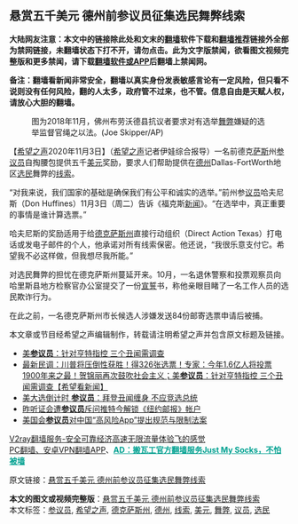  <h2>悬赏五千美元 德州前参议员征集选民舞弊线索</h2> <p class="notice"><b>大陆网友注意：本文中的链接除此处和文末的<a href="https://github.com/bannedbook/fanqiang" >翻墙</a>软件下载和<a href="https://github.com/killgcd/justmysocks/blob/master/README.md">翻墙推荐</a>链接外全部为禁网链接，未翻墙状态下打不开，请勿点击。此为文字版禁闻，欲看图文视频完整版和更多禁闻，请下载<a href="https://github.com/bannedbook/fanqiang">翻墙软件或APP</a>后翻墙上禁闻网。</p><p>备注：翻墙看新闻非常安全，翻墙以真实身份发表敏感言论有一定风险，但只看不说则没有任何风险，翻的人太多，政府管不过来，也不管。信息自由是天赋人权，请放心大胆的翻墙。</b></p>  <div class="entry"> <figure><figcaption>图为2018年11月，佛州布劳沃德县抗议者要求对有选举<a href="https://www.bannedbook.org/bnews/tag/%E8%88%9E%E5%BC%8A/" class="st_tag internal_tag" rel="tag" title="标签 舞弊 下的日志">舞弊</a>嫌疑的选举监督官绳之以法。(Joe Skipper/AP)</figcaption></figure> <p>【<span class='wp_keywordlink_affiliate'><a href="https://www.soundofhope.org" title="希望之声" target="_blank">希望之声</a></span>2020年11月3日】（<a href="https://www.bannedbook.org/bnews/tag/%e5%b8%8c%e6%9c%9b%e4%b9%8b%e5%a3%b0/" class="st_tag internal_tag" rel="tag" title="标签 希望之声 下的日志">希望之声</a>记者伊娃综合报导）一名前德克<span class='wp_keywordlink'><a href="https://www.bannedbook.org/forum5/topic42.html" title="萨斯、诚信与自救" target="_blank">萨斯</a></span>州<a href="https://www.bannedbook.org/bnews/tag/%e5%8f%82%e8%ae%ae%e5%91%98/" class="st_tag internal_tag" rel="tag" title="标签 参议员 下的日志">参议员</a>自掏腰包提供五千<a href="https://www.bannedbook.org/bnews/tag/%e7%be%8e%e5%85%83/" class="st_tag internal_tag" rel="tag" title="标签 美元 下的日志">美元</a>奖励，要求人们帮助提供在<a href="https://www.bannedbook.org/bnews/tag/%e5%be%b7%e5%b7%9e/" class="st_tag internal_tag" rel="tag" title="标签 德州 下的日志">德州</a>Dallas-FortWorth地区<a href="https://www.bannedbook.org/bnews/tag/%E9%80%89%E6%B0%91/" class="st_tag internal_tag" rel="tag" title="标签 选民 下的日志">选民</a>舞弊的<a href="https://www.bannedbook.org/bnews/tag/%E7%BA%BF%E7%B4%A2/" class="st_tag internal_tag" rel="tag" title="标签 线索 下的日志">线索</a>。</p> <p>“对我来说，我们国家的基础是确保我们有公平和诚实的选举。”前州参<a href="https://www.bannedbook.org/bnews/tag/%e8%ae%ae%e5%91%98/" class="st_tag internal_tag" rel="tag" title="标签 议员 下的日志">议员</a>哈夫尼斯（Don Huffines）11月3日（周二）告诉《福克斯<span class='wp_keywordlink_affiliate'><a href="https://www.bannedbook.org/" title="新闻">新闻</a></span>》。“在选举中，真正重要的事情是谁计算选票。”</p>  <p>哈夫尼斯的奖励适用于给<a href="https://www.bannedbook.org/bnews/tag/%e5%be%b7%e5%85%8b%e8%90%a8%e6%96%af%e5%b7%9e/" class="st_tag internal_tag" rel="tag" title="标签 德克萨斯州 下的日志">德克萨斯州</a>直接行动组织（Direct Action Texas）打电话或发电子邮件的个人，他承诺对所有线索保密。他还说，“我很乐意支付它。希望我不必这样做，但我想尽我所能。”</p> <p>对选民舞弊的担忧在德克萨斯州蔓延开来。10月，一名退休警察和投票观察员向哈里斯县地方检察官办公室提交了一份<span class='wp_keywordlink'><a href="https://www.bannedbook.org/forum5/topic17.html" title="宣誓与预言" target="_blank">宣誓</a></span>书，称他亲眼目睹了一名工作人员的选民欺诈行为。</p>  <p>在此之前，一名德克萨斯州市长候选人涉嫌发送84份邮寄选票申请后被捕。</p> <p>本文章或节目经希望之声编辑制作，转载请注明希望之声并包含原文标题及链接。</p>  <ul class='op-related-articles' title='相关阅读'> <li><a href='https://www.bannedbook.org/bnews/bannedvideo/20201103/1425102.html' target='_blank'>美<b>参议员</b>：针对亨特指控 三个丑闻需调查</a></li> <li><a href='https://www.bannedbook.org/bnews/bannedvideo/20201103/1425039.html' target='_blank'>最新民调：川普将压倒性获胜！得326张选票！专家：今年1.6亿人将投票 1900年来之最！贺锦丽再次鼓吹社会主义；美<b>参议员</b>：针对亨特指控 三个丑闻需调查【希望看新闻】</a></li> <li><a href='https://www.bannedbook.org/bnews/comments/20201102/1424507.html' target='_blank'>美大选倒计时 <b>参议员</b>：拜登丑闻缠身 不应竞选总统</a></li> <li><a href='https://www.bannedbook.org/bnews/worldnews/20201031/1423441.html' target='_blank'>昨听证会遭<b>参议员</b>斥问推特今解锁《纽约邮报》帐户</a></li> <li><a href='https://www.bannedbook.org/bnews/worldnews/usa/20201030/1423020.html' target='_blank'>美国会<b>参议员</b>对中国“高风险App”提出规范与限制法案</a></li> </ul> <p class="texttj"> <a href="https://www.bannedbook.org/forum23/topic22702.html" target="_blank">V2ray翻墙服务-安全可靠经济高速无限流量体验飞的感觉</a><br/> <a href="https://github.com/bannedbook/fanqiang/wiki/%E7%A6%81%E9%97%BB%E7%BD%91%E5%AE%89%E5%8D%93%E7%BF%BB%E5%A2%99%E6%96%B0%E9%97%BBAPP" target="_blank">PC翻墙、安卓VPN翻墙APP</a>、<span onclick="window.open('https://github.com/killgcd/justmysocks/blob/master/README.md')" style="font-weight:bold;color:#00A191;cursor:pointer;text-decoration:underline;outline:none">AD：搬瓦工官方翻墙服务Just My Socks，不怕被墙</span></p><p>原文链接：<a class="src_link"  href="https://www.soundofhope.org/post/439042" target="_blank">悬赏五千美元 德州前参议员征集选民舞弊线索</a></p><a name='sharetosocial'></a>       <div><b>本文的图文或视频完整版</b>：<a href='https://www.bannedbook.org/bnews/comments/20201104/1425343.html'>悬赏五千美元 德州前参议员征集选民舞弊线索</a></div>  </div><!--END ENTRY--> <div class="postfooter"> <div>本文标签：<a href="https://www.bannedbook.org/bnews/tag/%e5%8f%82%e8%ae%ae%e5%91%98/" rel="tag">参议员</a>, <a href="https://www.bannedbook.org/bnews/tag/%e5%b8%8c%e6%9c%9b%e4%b9%8b%e5%a3%b0/" rel="tag">希望之声</a>, <a href="https://www.bannedbook.org/bnews/tag/%e5%be%b7%e5%85%8b%e8%90%a8%e6%96%af%e5%b7%9e/" rel="tag">德克萨斯州</a>, <a href="https://www.bannedbook.org/bnews/tag/%e5%be%b7%e5%b7%9e/" rel="tag">德州</a>, <a href="https://www.bannedbook.org/bnews/tag/%E7%BA%BF%E7%B4%A2/" rel="tag">线索</a>, <a href="https://www.bannedbook.org/bnews/tag/%e7%be%8e%e5%85%83/" rel="tag">美元</a>, <a href="https://www.bannedbook.org/bnews/tag/%E8%88%9E%E5%BC%8A/" rel="tag">舞弊</a>, <a href="https://www.bannedbook.org/bnews/tag/%e8%ae%ae%e5%91%98/" rel="tag">议员</a>, <a href="https://www.bannedbook.org/bnews/tag/%E9%80%89%E6%B0%91/" rel="tag">选民</a></div>  </div><!--END POSTFOOTER--> 